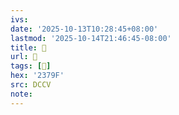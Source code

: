 ```yaml
---
ivs:
date: '2025-10-13T10:28:45+08:00'
lastmod: '2025-10-14T21:46:45-08:00'
title: 􄔳
url: 􄔳
tags: [𣞟]
hex: '2379F'
src: DCCV
note:
---
```

